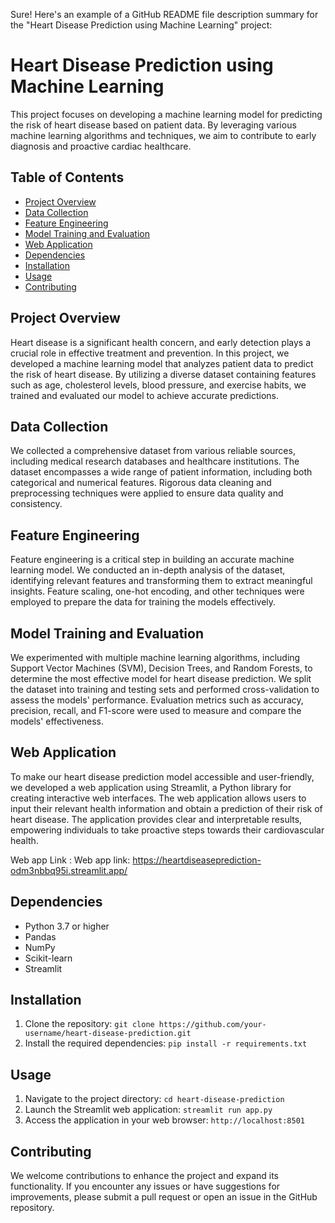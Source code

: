 Sure! Here's an example of a GitHub README file description summary for the "Heart Disease Prediction using Machine Learning" project:

# Heart Disease Prediction using Machine Learning

This project focuses on developing a machine learning model for predicting the risk of heart disease based on patient data. By leveraging various machine learning algorithms and techniques, we aim to contribute to early diagnosis and proactive cardiac healthcare.

## Table of Contents

- [Project Overview](#project-overview)
- [Data Collection](#data-collection)
- [Feature Engineering](#feature-engineering)
- [Model Training and Evaluation](#model-training-and-evaluation)
- [Web Application](#web-application)
- [Dependencies](#dependencies)
- [Installation](#installation)
- [Usage](#usage)
- [Contributing](#contributing)


## Project Overview

Heart disease is a significant health concern, and early detection plays a crucial role in effective treatment and prevention. In this project, we developed a machine learning model that analyzes patient data to predict the risk of heart disease. By utilizing a diverse dataset containing features such as age, cholesterol levels, blood pressure, and exercise habits, we trained and evaluated our model to achieve accurate predictions.

## Data Collection

We collected a comprehensive dataset from various reliable sources, including medical research databases and healthcare institutions. The dataset encompasses a wide range of patient information, including both categorical and numerical features. Rigorous data cleaning and preprocessing techniques were applied to ensure data quality and consistency.

## Feature Engineering

Feature engineering is a critical step in building an accurate machine learning model. We conducted an in-depth analysis of the dataset, identifying relevant features and transforming them to extract meaningful insights. Feature scaling, one-hot encoding, and other techniques were employed to prepare the data for training the models effectively.

## Model Training and Evaluation

We experimented with multiple machine learning algorithms, including Support Vector Machines (SVM), Decision Trees, and Random Forests, to determine the most effective model for heart disease prediction. We split the dataset into training and testing sets and performed cross-validation to assess the models' performance. Evaluation metrics such as accuracy, precision, recall, and F1-score were used to measure and compare the models' effectiveness.

## Web Application

To make our heart disease prediction model accessible and user-friendly, we developed a web application using Streamlit, a Python library for creating interactive web interfaces. The web application allows users to input their relevant health information and obtain a prediction of their risk of heart disease. The application provides clear and interpretable results, empowering individuals to take proactive steps towards their cardiovascular health.

Web app Link : Web app link: https://heartdiseaseprediction-odm3nbbq95i.streamlit.app/
## Dependencies

- Python 3.7 or higher
- Pandas
- NumPy
- Scikit-learn
- Streamlit

## Installation

1. Clone the repository: `git clone https://github.com/your-username/heart-disease-prediction.git`
2. Install the required dependencies: `pip install -r requirements.txt`

## Usage

1. Navigate to the project directory: `cd heart-disease-prediction`
2. Launch the Streamlit web application: `streamlit run app.py`
3. Access the application in your web browser: `http://localhost:8501`

## Contributing

We welcome contributions to enhance the project and expand its functionality. If you encounter any issues or have suggestions for improvements, please submit a pull request or open an issue in the GitHub repository.


